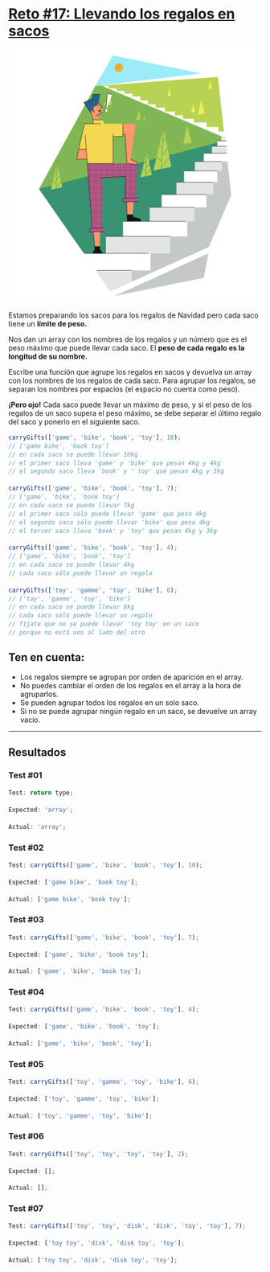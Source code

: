 # [Reto #17: Llevando los regalos en sacos](https://adventjs.dev/es/challenges/2022/17)

![Reto_17](../Assets/Retos_SVG/17.svg)

Estamos preparando los sacos para los regalos de Navidad pero cada saco tiene un **límite de peso.**

Nos dan un array con los nombres de los regalos y un número que es el peso máximo que puede llevar cada saco. El **peso de cada regalo es la longitud de su nombre.**

Escribe una función que agrupe los regalos en sacos y devuelva un array con los nombres de los regalos de cada saco. Para agrupar los regalos, se separan los nombres por espacios (el espacio no cuenta como peso).

**¡Pero ojo!** Cada saco puede llevar un máximo de peso, y si el peso de los regalos de un saco supera el peso máximo, se debe separar el último regalo del saco y ponerlo en el siguiente saco.

```js
carryGifts(['game', 'bike', 'book', 'toy'], 10);
// ['game bike', 'book toy']
// en cada saco se puede llevar 10kg
// el primer saco lleva 'game' y 'bike' que pesan 4kg y 4kg
// el segundo saco lleva 'book' y ' toy' que pesan 4kg y 3kg

carryGifts(['game', 'bike', 'book', 'toy'], 7);
// ['game', 'bike', 'book toy']
// en cada saco se puede llevar 7kg
// el primer saco sólo puede llevar 'game' que pesa 4kg
// el segundo saco sólo puede llevar 'bike' que pesa 4kg
// el tercer saco lleva 'book' y 'toy' que pesan 4kg y 3kg

carryGifts(['game', 'bike', 'book', 'toy'], 4);
// ['game', 'bike', 'book', 'toy']
// en cada saco se puede llevar 4kg
// cada saco sólo puede llevar un regalo

carryGifts(['toy', 'gamme', 'toy', 'bike'], 6);
// ['toy', 'gamme', 'toy', 'bike']
// en cada saco se puede llevar 6kg
// cada saco sólo puede llevar un regalo
// fíjate que no se puede llevar 'toy toy' en un saco
// porque no está uno al lado del otro
```

## Ten en cuenta:

- Los regalos siempre se agrupan por orden de aparición en el array.
- No puedes cambiar el orden de los regalos en el array a la hora de agruparlos.
- Se pueden agrupar todos los regalos en un solo saco.
- Si no se puede agrupar ningún regalo en un saco, se devuelve un array vacío.

---

## Resultados

### Test #01

```js
Test: return type;

Expected: 'array';

Actual: 'array';
```

### Test #02

```js
Test: carryGifts(['game', 'bike', 'book', 'toy'], 10);

Expected: ['game bike', 'book toy'];

Actual: ['game bike', 'book toy'];
```

### Test #03

```js
Test: carryGifts(['game', 'bike', 'book', 'toy'], 7);

Expected: ['game', 'bike', 'book toy'];

Actual: ['game', 'bike', 'book toy'];
```

### Test #04

```js
Test: carryGifts(['game', 'bike', 'book', 'toy'], 4);

Expected: ['game', 'bike', 'book', 'toy'];

Actual: ['game', 'bike', 'book', 'toy'];
```

### Test #05

```js
Test: carryGifts(['toy', 'gamme', 'toy', 'bike'], 6);

Expected: ['toy', 'gamme', 'toy', 'bike'];

Actual: ['toy', 'gamme', 'toy', 'bike'];
```

### Test #06

```js
Test: carryGifts(['toy', 'toy', 'toy', 'toy'], 2);

Expected: [];

Actual: [];
```

### Test #07

```js
Test: carryGifts(['toy', 'toy', 'disk', 'disk', 'toy', 'toy'], 7);

Expected: ['toy toy', 'disk', 'disk toy', 'toy'];

Actual: ['toy toy', 'disk', 'disk toy', 'toy'];
```
